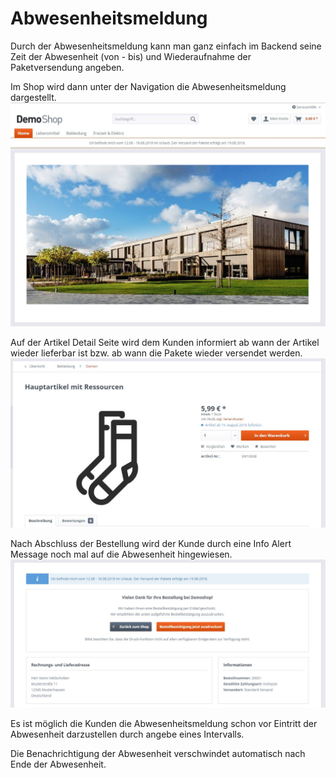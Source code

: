 # Abwesenheitsmeldung
Durch der Abwesenheitsmeldung kann man ganz einfach im Backend seine Zeit der Abwesenheit (von - bis) und Wiederaufnahme der Paketversendung angeben.

Im Shop wird dann unter der Navigation die Abwesenheitsmeldung dargestellt.
![Frontend Shopansicht mit Abwesenheitsmeldung](/Documentation/kv_absence_notification_index.jpg)

Auf der Artikel Detail Seite wird dem Kunden informiert ab wann der Artikel wieder lieferbar ist bzw. ab wann die Pakete wieder versendet werden.
![Frontend Artikel Ansicht mit Abwesenheitsmeldung](/Documentation/kv_absence_notification_detail.jpg)

Nach Abschluss der Bestellung wird der Kunde durch eine Info Alert Message noch mal auf die Abwesenheit hingewiesen.
![Frontend Bestell Abschluss mit Abwesenheitsmeldung](/Documentation/kv_absence_notification_checkout_finish.jpg)

Es ist möglich die Kunden die Abwesenheitsmeldung schon vor Eintritt der Abwesenheit darzustellen durch angebe eines Intervalls.

Die Benachrichtigung der Abwesenheit verschwindet automatisch nach Ende der Abwesenheit.

